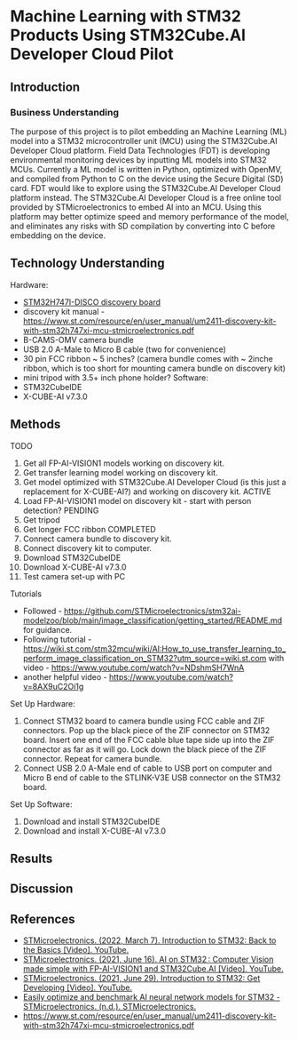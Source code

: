 # Machine Learning with STM32 Products Using STM32Cube.AI Developer Cloud Pilot
## Introduction
### Business Understanding
The purpose of this project is to pilot embedding an Machine Learning (ML) model into a STM32 microcontroller unit (MCU) using the STM32Cube.AI Developer Cloud platform. Field Data Technologies (FDT) is developing environmental monitoring devices by inputting ML models into STM32 MCUs. Currently a ML model is written in Python, optimized with OpenMV, and compiled from Python to C on the device using the Secure Digital (SD) card. FDT would like to explore using the STM32Cube.AI Developer Cloud platform instead. The STM32Cube.AI Developer Cloud is a free online tool provided by STMicroelectronics to embed AI into an MCU. Using this platform may better optimize speed and memory performance of the model, and eliminates any risks with SD compilation by converting into C before embedding on the device.

## Technology Understanding
Hardware:
- [STM32H747I-DISCO discovery board](https://www.st.com/en/evaluation-tools/stm32h747i-disco.html)
- discovery kit manual - https://www.st.com/resource/en/user_manual/um2411-discovery-kit-with-stm32h747xi-mcu-stmicroelectronics.pdf
- B-CAMS-OMV camera bundle
- USB 2.0 A-Male to Micro B cable (two for convenience)
- 30 pin FCC ribbon ~ 5 inches? (camera bundle comes with ~ 2inche ribbon, which is too short for mounting camera bundle on discovery kit)
- mini tripod with 3.5+ inch phone holder?
Software:
-  STM32CubeIDE
-  X-CUBE-AI v7.3.0

## Methods
TODO
1. Get all FP-AI-VISION1 models working on discovery kit.
2. Get transfer learning model working on discovery kit.
3. Get model optimized with STM32Cube.AI Developer Cloud (is this just a replacement for X-CUBE-AI?) and working on discovery kit.
ACTIVE
1. Load FP-AI-VISION1 model on discovery kit - start with person detection?
PENDING
1. Get tripod
2. Get longer FCC ribbon 
COMPLETED
1. Connect camera bundle to discovery kit.
2. Connect discovery kit to computer.
3. Download STM32CubeIDE
4. Download X-CUBE-AI v7.3.0
5. Test camera set-up with PC


Tutorials
- Followed - https://github.com/STMicroelectronics/stm32ai-modelzoo/blob/main/image_classification/getting_started/README.md for guidance.
- Following tutorial - https://wiki.st.com/stm32mcu/wiki/AI:How_to_use_transfer_learning_to_perform_image_classification_on_STM32?utm_source=wiki.st.com with video - https://www.youtube.com/watch?v=NDshmSH7WnA
- another helpful video - https://www.youtube.com/watch?v=8AX9uC2Oi1g

Set Up Hardware: 
1. Connect STM32 board to camera bundle using FCC cable and ZIF connectors. Pop up the black piece of the ZIF connector on STM32 board. Insert one end of the FCC cable blue tape side up into the ZIF connector as far as it will go. Lock down the black piece of the ZIF connector. Repeat for camera bundle.
2. Connect USB 2.0 A-Male end of cable to USB port on computer and Micro B end of cable to the STLINK-V3E USB connector on the STM32 board.

Set Up Software:
1. Download and install STM32CubeIDE
2. Download and install X-CUBE-AI v7.3.0

## Results

## Discussion

## References
- [STMicroelectronics. (2022, March 7). Introduction to STM32: Back to the Basics [Video]. YouTube.](https://www.youtube.com/watch?v=8DmJ7pnFE5M)
- [STMicroelectronics. (2021, June 16). AI on STM32 : Computer Vision made simple with FP-AI-VISION1 and STM32Cube.AI [Video]. YouTube.](https://www.youtube.com/watch?v=NDshmSH7WnA)
- [STMicroelectronics. (2021, June 29). Introduction to STM32: Get Developing [Video]. YouTube.](https://www.youtube.com/watch?v=0OjPY-3qMNU)
- [Easily optimize and benchmark AI neural network models for STM32 - STMicroelectronics. (n.d.). STMicroelectronics.](https://www.st.com/content/st_com/en/campaigns/stm32cubeai-developer-cloud.html?ecmp=tt30638_gl_ps_jan2023&aw_kw=ai%20stm32&aw_m=e&aw_c=19657952321&aw_tg=kwd-1507034916705&aw_gclid=Cj0KCQjwiZqhBhCJARIsACHHEH80jO7sMyOIo1TPzCi83H1fe60IRyuJX2C5Sc-dZ_GTFxaeaP5QHtYaApJ2EALw_wcB&gclid=Cj0KCQjwiZqhBhCJARIsACHHEH80jO7sMyOIo1TPzCi83H1fe60IRyuJX2C5Sc-dZ_GTFxaeaP5QHtYaApJ2EALw_wcB)
- https://www.st.com/resource/en/user_manual/um2411-discovery-kit-with-stm32h747xi-mcu-stmicroelectronics.pdf
